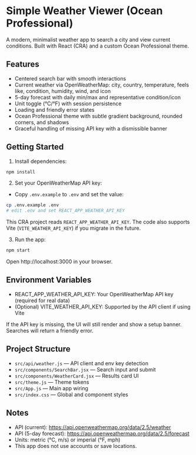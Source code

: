 # Simple Weather Viewer (Ocean Professional)

A modern, minimalist weather app to search a city and view current conditions. Built with React (CRA) and a custom Ocean Professional theme.

## Features

- Centered search bar with smooth interactions
- Current weather via OpenWeatherMap: city, country, temperature, feels like, condition, humidity, wind, and icon
- 5-day forecast with daily min/max and representative condition/icon
- Unit toggle (°C/°F) with session persistence
- Loading and friendly error states
- Ocean Professional theme with subtle gradient background, rounded corners, and shadows
- Graceful handling of missing API key with a dismissible banner

## Getting Started

1) Install dependencies:
```bash
npm install
```

2) Set your OpenWeatherMap API key:
- Copy `.env.example` to `.env` and set the value:
```bash
cp .env.example .env
# edit .env and set REACT_APP_WEATHER_API_KEY
```

This CRA project reads `REACT_APP_WEATHER_API_KEY`. The code also supports Vite (`VITE_WEATHER_API_KEY`) if you migrate in the future.

3) Run the app:
```bash
npm start
```
Open http://localhost:3000 in your browser.

## Environment Variables

- REACT_APP_WEATHER_API_KEY: Your OpenWeatherMap API key (required for real data)
- (Optional) VITE_WEATHER_API_KEY: Supported by the API client if using Vite

If the API key is missing, the UI will still render and show a setup banner. Searches will return a friendly error.

## Project Structure

- `src/api/weather.js` — API client and env key detection
- `src/components/SearchBar.jsx` — Search input and submit
- `src/components/WeatherCard.jsx` — Results card UI
- `src/theme.js` — Theme tokens
- `src/App.js` — Main app wiring
- `src/index.css` — Global and component styles

## Notes

- API (current): https://api.openweathermap.org/data/2.5/weather
- API (5-day forecast): https://api.openweathermap.org/data/2.5/forecast
- Units: metric (°C, m/s) or imperial (°F, mph)
- This app does not use accounts or save locations.
